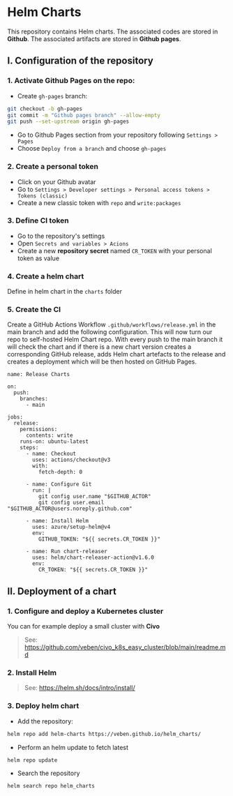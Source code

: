 # Helm Charts
This repository contains Helm charts.
The associated codes are stored in **Github**. The associated artifacts are stored in **Github pages**.

## I. Configuration of the repository
### 1. Activate Github Pages on the repo:
- Create `gh-pages` branch:
```sh
git checkout -b gh-pages
git commit -m "Github pages branch" --allow-empty
git push --set-upstream origin gh-pages
```
- Go to Github Pages section from your repository following `Settings > Pages`
- Choose `Deploy from a branch` and choose `gh-pages`

### 2. Create a personal token
- Click on your Github avatar
- Go to `Settings > Developer settings > Personal access tokens > Tokens (classic)`
- Create a new classic token with `repo` and `write:packages`

### 3. Define CI token
- Go to the repository's settings
- Open `Secrets and variables > Acions`
- Create a new **repository secret** named `CR_TOKEN` with your personal token as value

### 4. Create a helm chart
Define in helm chart in the `charts` folder

### 5. Create the CI
Create a GitHub Actions Workflow `.github/workflows/release.yml` in the main branch and add the following configuration. This will now turn our repo to self-hosted Helm Chart repo. With every push to the main branch it will check the chart and if there is a new chart version creates a corresponding GitHub release, adds Helm chart artefacts to the release and creates a deployment which will be then hosted on GitHub Pages.
```
name: Release Charts

on:
  push:
    branches:
      - main

jobs:
  release:
    permissions:
      contents: write
    runs-on: ubuntu-latest
    steps:
      - name: Checkout
        uses: actions/checkout@v3
        with:
          fetch-depth: 0

      - name: Configure Git
        run: |
          git config user.name "$GITHUB_ACTOR"
          git config user.email "$GITHUB_ACTOR@users.noreply.github.com"

      - name: Install Helm
        uses: azure/setup-helm@v4
        env:
          GITHUB_TOKEN: "${{ secrets.CR_TOKEN }}"

      - name: Run chart-releaser
        uses: helm/chart-releaser-action@v1.6.0
        env:
          CR_TOKEN: "${{ secrets.CR_TOKEN }}"
```

## II. Deployment of a chart
### 1. Configure and deploy a Kubernetes cluster
You can for example deploy a small cluster with **Civo**
> See: https://github.com/veben/civo_k8s_easy_cluster/blob/main/readme.md

### 2. Install **Helm**
> See: https://helm.sh/docs/intro/install/

### 3. Deploy helm chart
- Add the repository:
```sh
helm repo add helm-charts https://veben.github.io/helm_charts/
```
- Perform an helm update to fetch latest
```sh
helm repo update
```
- Search the repository
```sh
helm search repo helm_charts
```